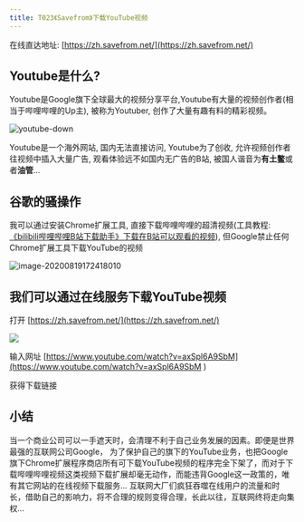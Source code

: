 ```yaml
---
title: T023《Savefrom》下载YouTube视频
---
```



在线直达地址: [https://zh.savefrom.net/](https://zh.savefrom.net/)


## Youtube是什么?

Youtube是Google旗下全球最大的视频分享平台,Youtube有大量的视频创作者(相当于哔哩哔哩的Up主), 被称为Youtuber, 创作了大量有趣有料的精彩视频。

![youtube-down](https://www.v2fy.com/asset/0i/OnlineToolsBook/OnlineToolsBookMD/T023-netfrom.assets/youtube-down.png)

Youtube是一个海外网站, 国内无法直接访问, Youtube为了创收, 允许视频创作者往视频中插入大量广告, 观看体验远不如国内无广告的B站, 被国人谐音为**有土鳖**或者**油管**... 


## 谷歌的骚操作

我可以通过安装Chrome扩展工具, 直接下载哔哩哔哩的超清视频(工具教程: [《bilibili哔哩哔哩B站下载助手》下载在B站可以观看的视频](https://www.v2fy.com/p/067_bilibili_downloader/)), 但Google禁止任何Chrome扩展工具下载YouTube的视频



![image-20200819172418010](https://www.v2fy.com/asset/0i/OnlineToolsBook/OnlineToolsBookMD/T023-netfrom.assets/image-20200819172418010.png)





## 我们可以通过在线服务下载YouTube视频



打开 [https://zh.savefrom.net/](https://zh.savefrom.net/)



![](https://www.v2fy.com/asset/0i/OnlineToolsBook/OnlineToolsBookMD/T023-netfrom.assets/small-youtube-netfrom-20200825153034553.gif)





输入网址 [https://www.youtube.com/watch?v=axSpl6A9SbM](https://www.youtube.com/watch?v=axSpl6A9SbM )

获得下载链接



## 小结

当一个商业公司可以一手遮天时，会清理不利于自己业务发展的因素。即便是世界最强的互联网公司Google， 为了保护自己的旗下的YouTube业务，也把Google旗下Chrome扩展程序商店所有可下载YouTube视频的程序完全下架了，而对于下载哔哩哔哩视频这类视频下载扩展却毫无动作，而能违背Google这一政策的，唯有其它网站的在线视频下载服务... 互联网大厂们疯狂吞噬在线用户的流量和时长，借助自己的影响力，将不合理的规则变得合理，长此以往，互联网终将走向集权... 





